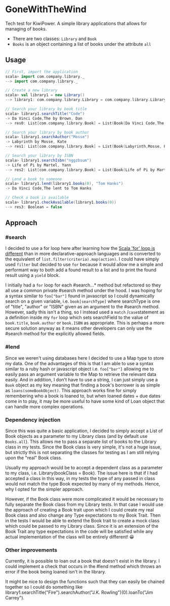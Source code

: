# GoneWithTheWind
Tech test for KiwiPower. A simple library applications that allows for managing of books.

- There are two classes: `Library` and `Book`
- `Books` is an object containing a list of books under the attribute `all`

## Usage
```scala
// First, import the application
scala> import com.company.library._
--> import com.company.library._

// Create a new library
scala> val library1 = new Library()
--> library1: com.company.library.Library = com.company.library.Library@...

// Search your library by book title
scala> library1.searchTitle("Code")
-> Da Vinci Code,The by Brown, Dan
--> res0: List[com.company.library.Book] = List(Book(Da Vinci Code,The,Brown, Dan,pidtkl))

// Search your library by book author
scala> library1.searchAuthor("Mosse")
-> Labyrinth by Mosse, Kate
--> res1: List[com.company.library.Book] = List(Book(Labyrinth,Mosse, Kate,hlpumcxw))

// Search your library by ISBN
scala> library1.searchIsbn("nggzbsum")
-> Life of Pi by Martel, Yann
--> res2: List[com.company.library.Book] = List(Book(Life of Pi by Martel, Yann,nggzbsum))

// Lend a book to someone
scala> library1.lend(library1.books(0), "Tom Hanks")
-> Da Vinci Code,The lent to Tom Hanks

// Check a book is available
scala> library1.checkAvailable(library1.books(0))
--> res3: Boolean = false
```



## Approach

### #search

I decided to use a for loop here after learning how the [Scala 'for' loop is different](https://stackoverflow.com/a/12084651/4215684) than in more declarative-approach languages and is converted to the equivalent of `list.filter(criteria).map(action)`. I could have simply used `filter` but decided to use `for` because it would allow me a simple and performant way to both add a found result to a list and to print the found result using a `yield` block. 

I initially had a `for` loop for each #search...* method but refactored so they all use a common private #search method under the hood. I was hoping for a syntax similar to `foo["bar"]` found in javascript so I could dynamically search on a given variable, i.e. `book[searchType]`  where searchType is one of "title", "author" or "ISBN" given as an argument to the #search method. However, sadly this isn't a thing, so I instead used a  `match` /`case`statement as a definition inside my `for` loop which sets searchField to the value of `book.title`, `book.author` or `book.ISBN` as appropriate. This is perhaps a more secure solution anyway as it means other developers can only use the #search method for the explicitly allowed fields.

### #lend

Since we weren't using databases here I decided to use a Map type to store my data. One of the advantages of this is that I am able to use a syntax similar to a ruby hash or javascript object i.e. `foo["bar"]` allowing me to easily pass an argument variable to the Map to retrieve the relevant data easily. And in addition, I don't have to use a string, I can just simply use a `Book` object as my key meaning that finding a book's borrower is as simple as `loans(someBookObject)`. This approach works fine for simply remembering who a book is loaned to, but when loaned dates + due dates come in to play, it may be more useful to have some kind of Loan object that can handle more complex operations.



### Dependency injection

Since this was quite a basic application, I decided to simply accept a List of Book objects as a parameter to my Library class (and by default use `Books.all`). This allows me to pass a separate list of books to the Library class in my tests. Since the Book class is very simple, it's not a huge issue, but strictly this is not separating the classes for testing as I am still relying upon the "real" Book class. 

Usually my approach would be to accept a dependent class as a parameter to my class, i.e. Library(bookClass = Book). The issue here is that if I had accepted a class in this way, in my tests the type of any passed in class would not match the type Book expected by many of my methods. Hence, why I opted for the simpler approach. 

However, if the Book class were more complicated it would be necessary to fully separate the Book class from my Library tests. In that case I would use the approach of creating a Book trait upon which I could create my real Book class and also change any Type expectations to my Book Trait. Then in the tests I would be able to extend the Book trait to create a mock class which could be passed to my Library class. Since it is an extension of the Book Trait any type expectations in the code will be satisfied while any actual implementation of the class will be entirely different! 😀



### Other improvements

Currently, it is possible to loan out a book that doesn't exist in the library. I could implement a check that occurs in the #lend method which throws an error if the book being loaned isn't in the library.

It might be nice to design the functions such that they can easily be chained together so I could do something like library1.searchTitle("Fire").searchAuthor("J.K. Rowling")(0).loanTo("Jim Carrey").